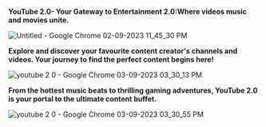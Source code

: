 **YouTube 2.0- Your Gateway to Entertainment 2.0:Where videos music and movies unite.**

![Untitled - Google Chrome 02-09-2023 11_45_30 PM](https://github.com/Abhishek19321/Youtube-2.0/assets/142315891/9d3b96a1-f76f-4a7e-a370-12820691e8c3)

**Explore and discover your favourite content creator's channels and videos. Your journey to find the perfect content begins here!**

![youtube 2 0 - Google Chrome 03-09-2023 03_30_13 PM](https://github.com/Abhishek19321/Youtube-2.0/assets/142315891/951c0b86-8249-4784-99b8-181e308b1fc1)

**From the hottest music beats to thrilling gaming adventures, YouTube 2.0 is your portal to the ultimate content buffet.**

![youtube 2 0 - Google Chrome 03-09-2023 03_30_55 PM](https://github.com/Abhishek19321/Youtube-2.0/assets/142315891/f93c14db-ec4d-4a34-bcac-5e1500baf7e5)
